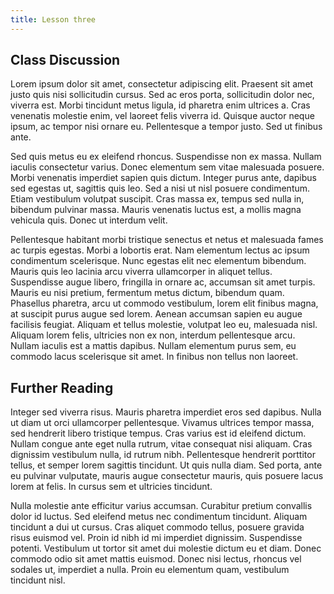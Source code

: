 ```yaml
---
title: Lesson three
---
```


## Class Discussion

Lorem ipsum dolor sit amet, consectetur adipiscing elit. Praesent sit amet justo quis nisi sollicitudin cursus. Sed ac eros porta, sollicitudin dolor nec, viverra est. Morbi tincidunt metus ligula, id pharetra enim ultrices a. Cras venenatis molestie enim, vel laoreet felis viverra id. Quisque auctor neque ipsum, ac tempor nisi ornare eu. Pellentesque a tempor justo. Sed ut finibus ante.

Sed quis metus eu ex eleifend rhoncus. Suspendisse non ex massa. Nullam iaculis consectetur varius. Donec elementum sem vitae malesuada posuere. Morbi venenatis imperdiet sapien quis dictum. Integer purus ante, dapibus sed egestas ut, sagittis quis leo. Sed a nisi ut nisl posuere condimentum. Etiam vestibulum volutpat suscipit. Cras massa ex, tempus sed nulla in, bibendum pulvinar massa. Mauris venenatis luctus est, a mollis magna vehicula quis. Donec ut interdum velit.

Pellentesque habitant morbi tristique senectus et netus et malesuada fames ac turpis egestas. Morbi a lobortis erat. Nam elementum lectus ac ipsum condimentum scelerisque. Nunc egestas elit nec elementum bibendum. Mauris quis leo lacinia arcu viverra ullamcorper in aliquet tellus. Suspendisse augue libero, fringilla in ornare ac, accumsan sit amet turpis. Mauris eu nisi pretium, fermentum metus dictum, bibendum quam. Phasellus pharetra, arcu ut commodo vestibulum, lorem elit finibus magna, at suscipit purus augue sed lorem. Aenean accumsan sapien eu augue facilisis feugiat. Aliquam et tellus molestie, volutpat leo eu, malesuada nisl. Aliquam lorem felis, ultricies non ex non, interdum pellentesque arcu. Nullam iaculis est a mattis dapibus. Nullam elementum purus sem, eu commodo lacus scelerisque sit amet. In finibus non tellus non laoreet.

## Further Reading

Integer sed viverra risus. Mauris pharetra imperdiet eros sed dapibus. Nulla ut diam ut orci ullamcorper pellentesque. Vivamus ultrices tempor massa, sed hendrerit libero tristique tempus. Cras varius est id eleifend dictum. Nullam congue ante eget nulla rutrum, vitae consequat nisi aliquam. Cras dignissim vestibulum nulla, id rutrum nibh. Pellentesque hendrerit porttitor tellus, et semper lorem sagittis tincidunt. Ut quis nulla diam. Sed porta, ante eu pulvinar vulputate, mauris augue consectetur mauris, quis posuere lacus lorem at felis. In cursus sem et ultricies tincidunt.

Nulla molestie ante efficitur varius accumsan. Curabitur pretium convallis dolor id luctus. Sed eleifend metus nec condimentum tincidunt. Aliquam tincidunt a dui ut cursus. Cras aliquet commodo tellus, posuere gravida risus euismod vel. Proin id nibh id mi imperdiet dignissim. Suspendisse potenti. Vestibulum ut tortor sit amet dui molestie dictum eu et diam. Donec commodo odio sit amet mattis euismod. Donec nisi lectus, rhoncus vel sodales ut, imperdiet a nulla. Proin eu elementum quam, vestibulum tincidunt nisl.
